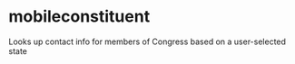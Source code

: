 mobileconstituent
=================

Looks up contact info for members of Congress based on a user-selected state
